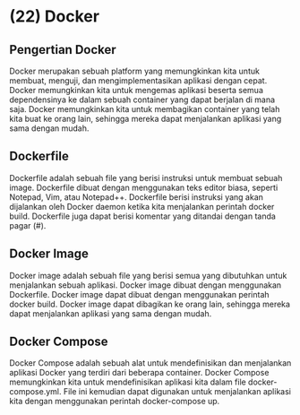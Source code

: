 # (22) Docker

## Pengertian Docker
Docker merupakan sebuah platform yang memungkinkan kita untuk membuat, menguji, dan mengimplementasikan aplikasi dengan cepat. Docker memungkinkan kita untuk mengemas aplikasi beserta semua dependensinya ke dalam sebuah container yang dapat berjalan di mana saja. Docker memungkinkan kita untuk membagikan container yang telah kita buat ke orang lain, sehingga mereka dapat menjalankan aplikasi yang sama dengan mudah.

## Dockerfile
Dockerfile adalah sebuah file yang berisi instruksi untuk membuat sebuah image. Dockerfile dibuat dengan menggunakan teks editor biasa, seperti Notepad, Vim, atau Notepad++. Dockerfile berisi instruksi yang akan dijalankan oleh Docker daemon ketika kita menjalankan perintah docker build. Dockerfile juga dapat berisi komentar yang ditandai dengan tanda pagar (#).

## Docker Image
Docker image adalah sebuah file yang berisi semua yang dibutuhkan untuk menjalankan sebuah aplikasi. Docker image dibuat dengan menggunakan Dockerfile. Docker image dapat dibuat dengan menggunakan perintah docker build. Docker image dapat dibagikan ke orang lain, sehingga mereka dapat menjalankan aplikasi yang sama dengan mudah.

## Docker Compose
Docker Compose adalah sebuah alat untuk mendefinisikan dan menjalankan aplikasi Docker yang terdiri dari beberapa container. Docker Compose memungkinkan kita untuk mendefinisikan aplikasi kita dalam file docker-compose.yml. File ini kemudian dapat digunakan untuk menjalankan aplikasi kita dengan menggunakan perintah docker-compose up.
